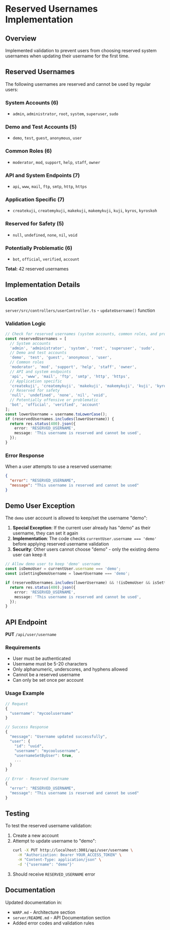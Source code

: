 # Reserved Usernames Implementation

## Overview
Implemented validation to prevent users from choosing reserved system usernames when updating their username for the first time.

## Reserved Usernames
The following usernames are reserved and cannot be used by regular users:

### System Accounts (6)
- `admin`, `administrator`, `root`, `system`, `superuser`, `sudo`

### Demo and Test Accounts (5)
- `demo`, `test`, `guest`, `anonymous`, `user`

### Common Roles (6)
- `moderator`, `mod`, `support`, `help`, `staff`, `owner`

### API and System Endpoints (7)
- `api`, `www`, `mail`, `ftp`, `smtp`, `http`, `https`

### Application Specific (7)
- `createkuji`, `createmykuji`, `makekuji`, `makemykuji`, `kuji`, `kyros`, `kyroskoh`

### Reserved for Safety (5)
- `null`, `undefined`, `none`, `nil`, `void`

### Potentially Problematic (6)
- `bot`, `official`, `verified`, `account`

**Total:** 42 reserved usernames

## Implementation Details

### Location
`server/src/controllers/userController.ts` - `updateUsername()` function

### Validation Logic
```typescript
// Check for reserved usernames (system accounts, common roles, and protected names)
const reservedUsernames = [
  // System accounts
  'admin', 'administrator', 'system', 'root', 'superuser', 'sudo',
  // Demo and test accounts
  'demo', 'test', 'guest', 'anonymous', 'user',
  // Common roles
  'moderator', 'mod', 'support', 'help', 'staff', 'owner',
  // API and system endpoints
  'api', 'www', 'mail', 'ftp', 'smtp', 'http', 'https',
  // Application specific
  'createkuji', 'createmykuji', 'makekuji', 'makemykuji', 'kuji', 'kyros', 'kyroskoh',
  // Reserved for safety
  'null', 'undefined', 'none', 'nil', 'void',
  // Potentially offensive or problematic
  'bot', 'official', 'verified', 'account'
];
const lowerUsername = username.toLowerCase();
if (reservedUsernames.includes(lowerUsername)) {
  return res.status(400).json({
    error: 'RESERVED_USERNAME',
    message: 'This username is reserved and cannot be used',
  });
}
```

### Error Response
When a user attempts to use a reserved username:
```json
{
  "error": "RESERVED_USERNAME",
  "message": "This username is reserved and cannot be used"
}
```

## Demo User Exception
The `demo` user account is allowed to keep/set the username "demo":

1. **Special Exception**: If the current user already has "demo" as their username, they can set it again
2. **Implementation**: The code checks `currentUser.username === 'demo'` before applying reserved username validation
3. **Security**: Other users cannot choose "demo" - only the existing demo user can keep it

```typescript
// Allow demo user to keep 'demo' username
const isDemoUser = currentUser.username === 'demo';
const isSettingDemoUsername = lowerUsername === 'demo';

if (reservedUsernames.includes(lowerUsername) && !(isDemoUser && isSettingDemoUsername)) {
  return res.status(400).json({
    error: 'RESERVED_USERNAME',
    message: 'This username is reserved and cannot be used',
  });
}
```

## API Endpoint
**PUT** `/api/user/username`

### Requirements
- User must be authenticated
- Username must be 5-20 characters
- Only alphanumeric, underscores, and hyphens allowed
- Cannot be a reserved username
- Can only be set once per account

### Usage Example
```javascript
// Request
{
  "username": "mycoolusername"
}

// Success Response
{
  "message": "Username updated successfully",
  "user": {
    "id": "uuid",
    "username": "mycoolusername",
    "usernameSetByUser": true,
    ...
  }
}

// Error - Reserved Username
{
  "error": "RESERVED_USERNAME",
  "message": "This username is reserved and cannot be used"
}
```

## Testing
To test the reserved username validation:

1. Create a new account
2. Attempt to update username to "demo":
   ```bash
   curl -X PUT http://localhost:3001/api/user/username \
     -H "Authorization: Bearer YOUR_ACCESS_TOKEN" \
     -H "Content-Type: application/json" \
     -d '{"username": "demo"}'
   ```
3. Should receive `RESERVED_USERNAME` error

## Documentation
Updated documentation in:
- `WARP.md` - Architecture section
- `server/README.md` - API Documentation section
- Added error codes and validation rules
